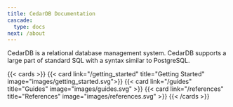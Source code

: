 ```yaml
---
title: CedarDB Documentation
cascade:
  type: docs
next: /about
---
```



CedarDB is a relational database management system.
CedarDB supports a large part of standard SQL with a syntax similar to PostgreSQL.


{{< cards >}}
  {{< card link="/getting_started" title="Getting Started" image="images/getting_started.svg">}}
  {{< card link="/guides" title="Guides" image="images/guides.svg" >}}
  {{< card link="/references" title="References" image="images/references.svg" >}}
{{< /cards >}}
